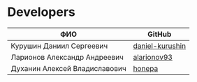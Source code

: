 # Developers
|               ФИО               |  GitHub           |
|---------------------------------|-------------------|
|Курушин  Даниил    Сергеевич     |[daniel-kurushin](https://github.com/daniel-kurushin)|
|Ларионов Александр Андреевич     |[alarionov93](https://github.com/alarionov93)|
|Духанин  Алексей   Владиславович |[honepa](https://github.com/honepa)|

